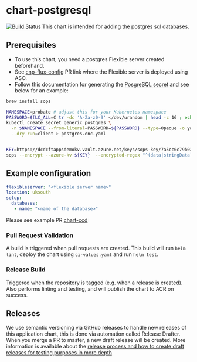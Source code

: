 # chart-postgresql
[![Build Status](https://dev.azure.com/hmcts/PlatformOperations/_apis/build/status/chart-postgresql)](https://dev.azure.com/hmcts/PlatformOperations/_build?definitionId=856)
This chart is intended for adding the postgres sql databases.

## Prerequisites

- To use this chart, you need a postgres Flexible server created beforehand.
- See [cnp-flux-config](https://github.com/hmcts/cnp-flux-config/pull/25165) PR link where the Flexible server is deployed using ASO.
- Follow this documentation for generating the [PosgreSQL secret](https://github.com/hmcts/cnp-flux-config/blob/master/docs/secrets-sops-encryption.md) and see below for an example:
```bash
brew install sops
```

```bash
NAMESPACE=probate # adjust this for your Kubernetes namespace
PASSWORD=$(LC_ALL=C tr -dc 'A-Za-z0-9' </dev/urandom | head -c 16 ; echo)
kubectl create secret generic postgres \
  -n $NAMESPACE --from-literal=PASSWORD=${PASSWORD} --type=Opaque -o yaml \
  --dry-run=client > postgres.enc.yaml


KEY=https://dcdcftappsdemokv.vault.azure.net/keys/sops-key/7a5cc0c79b02466c86bc594c431e00f7
sops --encrypt --azure-kv ${KEY}  --encrypted-regex "^(data|stringData)$" --in-place postgres.enc.yaml
```
## Example configuration

```yaml
flexibleserver: "<flexible server name>"
location: uksouth
setup:
  databases:
   - name: "<name of the database>"
```

Please see example PR [chart-ccd](https://github.com/hmcts/chart-ccd/pull/278)
### Pull Request Validation

A build is triggered when pull requests are created. This build will run `helm lint`, deploy the chart using `ci-values.yaml` and run `helm test`.

### Release Build

Triggered when the repository is tagged (e.g. when a release is created). Also performs linting and testing, and will publish the chart to ACR on success.

## Releases
We use semantic versioning via GitHub releases to handle new releases of this application chart, this is done via automation called Release Drafter. When you merge a PR to master, a new draft release will be created.
More information is available about the [release process and how to create draft releases for testing purposes in more depth](https://hmcts.github.io/ops-runbooks/Testing-Changes/drafting-a-release.html)
